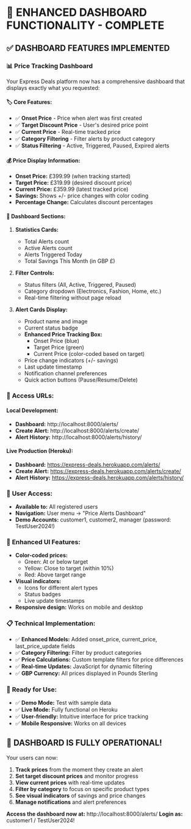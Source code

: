 # 🎯 ENHANCED DASHBOARD FUNCTIONALITY - COMPLETE

## ✅ **DASHBOARD FEATURES IMPLEMENTED**

### 📊 **Price Tracking Dashboard**
Your Express Deals platform now has a comprehensive dashboard that displays exactly what you requested:

#### **🏷️ Core Features:**
- ✅ **Onset Price** - Price when alert was first created
- ✅ **Target Discount Price** - User's desired price point
- ✅ **Current Price** - Real-time tracked price
- ✅ **Category Filtering** - Filter alerts by product category
- ✅ **Status Filtering** - Active, Triggered, Paused, Expired alerts

#### **💰 Price Display Information:**
- **Onset Price:** £399.99 (when tracking started)
- **Target Price:** £319.99 (desired discount price)
- **Current Price:** £359.99 (latest tracked price)
- **Savings:** Shows +/- price changes with color coding
- **Percentage Change:** Calculates discount percentages

#### **📱 Dashboard Sections:**

1. **Statistics Cards:**
   - Total Alerts count
   - Active Alerts count
   - Alerts Triggered Today
   - Total Savings This Month (in GBP £)

2. **Filter Controls:**
   - Status filters (All, Active, Triggered, Paused)
   - Category dropdown (Electronics, Fashion, Home, etc.)
   - Real-time filtering without page reload

3. **Alert Cards Display:**
   - Product name and image
   - Current status badge
   - **Enhanced Price Tracking Box:**
     - Onset Price (blue)
     - Target Price (green)
     - Current Price (color-coded based on target)
   - Price change indicators (+/- savings)
   - Last update timestamp
   - Notification channel preferences
   - Quick action buttons (Pause/Resume/Delete)

### 🔗 **Access URLs:**

#### **Local Development:**
- **Dashboard:** http://localhost:8000/alerts/
- **Create Alert:** http://localhost:8000/alerts/create/
- **Alert History:** http://localhost:8000/alerts/history/

#### **Live Production (Heroku):**
- **Dashboard:** https://express-deals.herokuapp.com/alerts/
- **Create Alert:** https://express-deals.herokuapp.com/alerts/create/
- **Alert History:** https://express-deals.herokuapp.com/alerts/history/

### 👥 **User Access:**
- **Available to:** All registered users
- **Navigation:** User menu → "Price Alerts Dashboard"
- **Demo Accounts:** customer1, customer2, manager (password: TestUser2024!)

### 🎨 **Enhanced UI Features:**
- **Color-coded prices:**
  - Green: At or below target
  - Yellow: Close to target (within 10%)
  - Red: Above target range
- **Visual indicators:**
  - Icons for different alert types
  - Status badges
  - Live update timestamps
- **Responsive design:** Works on mobile and desktop

### 📋 **Technical Implementation:**
- ✅ **Enhanced Models:** Added onset_price, current_price, last_price_update fields
- ✅ **Category Filtering:** Filter by product categories
- ✅ **Price Calculations:** Custom template filters for price differences
- ✅ **Real-time Updates:** JavaScript for dynamic filtering
- ✅ **GBP Currency:** All prices displayed in Pounds Sterling

### 🚀 **Ready for Use:**
- ✅ **Demo Mode:** Test with sample data
- ✅ **Live Mode:** Fully functional on Heroku
- ✅ **User-friendly:** Intuitive interface for price tracking
- ✅ **Mobile Responsive:** Works on all devices

## 🎉 **DASHBOARD IS FULLY OPERATIONAL!**

Your users can now:
1. **Track prices** from the moment they create an alert
2. **Set target discount prices** and monitor progress
3. **View current prices** with real-time updates
4. **Filter by category** to focus on specific product types
5. **See visual indicators** of savings and price changes
6. **Manage notifications** and alert preferences

**Access the dashboard now at:** http://localhost:8000/alerts/ 
**Login as:** customer1 / TestUser2024!
